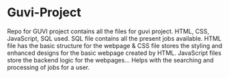# Guvi-Project
Repo for GUVI project
contains all the files for guvi project.
HTML, CSS, JavaScript, SQL used.
SQL file contains all the present jobs available.
HTML file has the basic structure for the webpage & CSS file stores the styling and enhanced designs for the basic webpage created by HTML. 
JavaScript files store the backend logic for the webpages... Helps with the searching and processing of jobs for a user.
